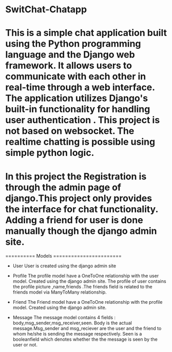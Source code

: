 # SwitChat-Chatapp
This is a simple chat application built using the Python programming language and the Django web framework.
It allows users to communicate with each other in real-time through a web interface.
The application utilizes Django's built-in functionality for handling user authentication .
This project is not based on websocket.
The realtime chatting is possible using simple python logic.
=============================================================
In this project the Registration is through the admin page of django.This project only provides the interface for chat functionality.
Adding a friend  for user is done manually though the django admin site.
=============================================================
==========       Models    =======================
- User
  User is created using the django admin site
  
- Profile
  The profile model have a OneToOne relationship with the user model.
  Created using the django admin site.
  The profile of user contains the profile picture ,name,friends .The friends field is related to the friends model via ManyToMany relationship.
  
- Friend
  The Friend model have a OneToOne relationship with the profile model.
  Created using the django admin site.
  
- Message
  The message model contains 4 fields :
  body,msg_sender,msg_receiver,seen.
  Body is the actual message.Msg_sender and msg_reciever are the user and the friend to whom he/she is sending the message respectively.
  Seen is a booleanfield which denotes whether the the message is seen by the user or not.
  
